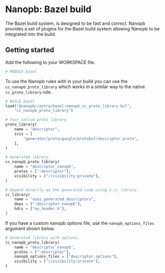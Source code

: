 # Nanopb: Bazel build
The Bazel build system, is designed to be fast and correct. Nanopb provides a
set of plugins for the Bazel build system allowing Nanopb to be integrated 
into the build.

## Getting started
Add the following to your WORKSPACE file.
``` py 
# MODULE.bazel

```

To use the Nanopb rules with in your build you can use the 
`cc_nanopb_proto_library` which works in a similar way to the native
`cc_proto_library` rule.
```  py
# BUILD.bazel
load("@nanopb//extra/bazel:nanopb_cc_proto_library.bzl", 
    "cc_nanopb_proto_library")

# Your native proto_library.
proto_library(
    name = "descriptor",
    srcs = [
        "generator/proto/google/protobuf/descriptor.proto",
    ],
)

# Generated library.
cc_nanopb_proto_library(
    name = "descriptor_nanopb",
    protos = [":descriptor"],
    visibility = ["//visibility:private"],
)

# Depend directly on the generated code using a cc_library.
cc_library(
    name = "uses_generated_descriptors",
    deps = [":descriptor_nanopb"],
    hdrs = ["my_header.h"],
)
```

If you have a custom nanopb options file, use the `nanopb_options_files` argument shown below.
```  py
# Generated library with options.
cc_nanopb_proto_library(
    name = "descriptor_nanopb",
    protos = [":descriptor"],
    nanopb_options_files = ["descriptor.options"],
    visibility = ["//visibility:private"],
)
```
